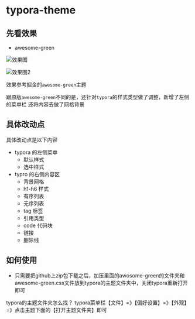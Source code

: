# typora-theme

## 先看效果
- awesome-green

![效果图](https://tva1.sinaimg.cn/large/006y8mN6ly1h6scpunpbdj31b40u0n19.jpg)

![效果图2](https://tva1.sinaimg.cn/large/006y8mN6ly1h6scxwok98j30qq11kwhz.jpg)

效果参考掘金的`awesome-green`主题

跟原版`awesome-green`不同的是，还针对`typora`的样式类型做了调整，新增了左侧的菜单栏
还将内容去做了网格背景

## 具体改动点
具体改动点是以下内容

- typora 的左侧菜单
  - 默认样式
  - 选中样式
- typro 的右侧内容区
  - 背景网格
  - h1-h6 样式
  - 有序列表
  - 无序列表
  - tag 标签
  - 引用类型
  - code 代码块
  - 链接
  - 删除线

## 如何使用

* 只需要把github上zip包下载之后，加压里面的awosome-green的文件夹和awesome-green.css文件放到typora的主题文件夹中，关闭typora重新打开即可

typora的主题文件夹怎么找？
typora菜单栏【文件】=》【偏好设置】=》【外观】=》点击主题下面的【打开主题文件夹】即可

